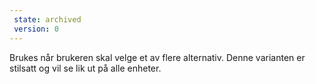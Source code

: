 ```yaml
---
 state: archived
 version: 0
---
```

Brukes når brukeren skal velge et av flere alternativ. Denne varianten er stilsatt og vil se lik ut på alle enheter.
